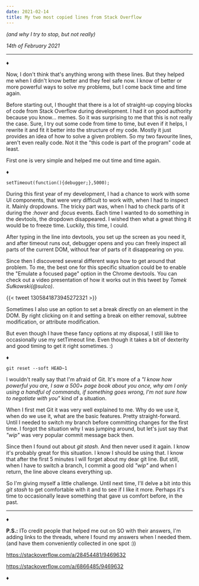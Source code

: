 ```yaml
---
date: 2021-02-14
title: My two most copied lines from Stack Overflow
---
```


_(and why I try to stop, but not really)_

_14th of February 2021_

---

♦

Now, I don't think that's anything wrong with these lines. But they helped me when I didn't know better and they feel safe now. I know of better or more powerful ways to solve my problems, but I come back time and time again.

Before starting out, I thought that there is a lot of straight-up copying blocks of code from Stack Overflow during development. I had it on good authority because you know... memes. So it was surprising to me that this is not really the case. Sure, I try out some code from time to time, but even if it helps, I rewrite it and fit it better into the structure of my code. Mostly it just provides an idea of how to solve a given problem. So my two favourite lines, aren't even really code. Not it the "this code is part of the program" code at least.

First one is very simple and helped me out time and time again.

♦

`setTimeout(function(){debugger;},5000);`

During this first year of my development, I had a chance to work with some UI components, that were very difficult to work with, when I had to inspect it. Mainly dropdowns. The tricky part was, when I had to check parts of it during the _:hover_ and _:focus_ events. Each time I wanted to do something in the devtools, the dropdown disappeared. I wished then what a great thing it would be to freeze time. Luckily, this time, I could.

After typing in the line into devtools, you set up the screen as you need it, and after timeout runs out, debugger opens and you can freely inspect all parts of the current DOM, without fear of parts of it disappearing on you.

Since then I discovered several different ways how to get around that problem. To me, the best one for this specific situation could be to enable the "Emulate a focused page" option in the Chrome devtools. You can check out a video presentation of how it works out in this tweet by _Tomek Sułkowski(@sulco)_.

{{< tweet 1305841873945272321 >}}

Sometimes I also use an option to set a break directly on an element in the DOM. By right clicking on it and setting a break on either removal, subtree modification, or attribute modification.

But even though I have these fancy options at my disposal, I still like to occasionally use my setTimeout line. Even though it takes a bit of dexterity and good timing to get it right sometimes. :)

♦

`git reset --soft HEAD~1`

I wouldn't really say that I'm afraid of Git. It's more of a _"I know how powerful you are, I saw a 500+ page book about you once, why am I only using a handful of commands, if something goes wrong, I'm not sure how to negotiate with you"_ kind of a situation.

When I first met Git it was very well explained to me. Why do we use it, when do we use it, what are the basic features. Pretty straight-forward. Until I needed to switch my branch before committing changes for the first time. I forgot the situation why I was jumping around, but let's just say that _"wip"_ was very popular commit message back then.

Since then I found out about _git stash_. And then never used it again. I know it's probably great for this situation. I know I should be using that. I know that after the first 5 minutes I will forget about my dear git line. But still, when I have to switch a branch, I commit a good old _"wip"_ and when I return, the line above cleans everything up.

So I'm giving myself a little challenge. Until next time, I'll delve a bit into this _git stash_ to get comfortable with it and to see if I like it more. Perhaps it's time to occasionally leave something that gave us comfort before, in the past.

---

♦

**P.S.:** ITo credit people that helped me out on SO with their answers, I'm adding links to the threads, where I found my answers when I needed them. (and have them conveniently collected in one spot :))

https://stackoverflow.com/a/28454481/9469632

https://stackoverflow.com/a/6866485/9469632

♦
